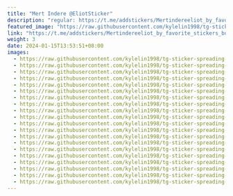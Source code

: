 ```yaml
---
title: "Mert Indere @EliotSticker"
description: "regular: https://t.me/addstickers/Mertindereeliot_by_favorite_stickers_bot"
featured_image: "https://raw.githubusercontent.com/kylelin1998/tg-sticker-spreading-worldwide-images/main/img/24472932-07dd-4fcb-a393-76395fe37908.jpg"
link: "https://t.me/addstickers/Mertindereeliot_by_favorite_stickers_bot"
weight: 3
date: 2024-01-15T13:53:51+08:00
images:
  - https://raw.githubusercontent.com/kylelin1998/tg-sticker-spreading-worldwide-images/main/img/24472932-07dd-4fcb-a393-76395fe37908.jpg
  - https://raw.githubusercontent.com/kylelin1998/tg-sticker-spreading-worldwide-images/main/img/f11fae30-0c11-4fa6-b28f-c10c600aea88.jpg
  - https://raw.githubusercontent.com/kylelin1998/tg-sticker-spreading-worldwide-images/main/img/28f1fd4c-13bc-46c3-b6a5-ad55c4224321.jpg
  - https://raw.githubusercontent.com/kylelin1998/tg-sticker-spreading-worldwide-images/main/img/0ced1631-1e05-4ffa-a860-228b455b3902.jpg
  - https://raw.githubusercontent.com/kylelin1998/tg-sticker-spreading-worldwide-images/main/img/72fbc0bd-583c-4e80-83d2-5dd2c4a77c3b.jpg
  - https://raw.githubusercontent.com/kylelin1998/tg-sticker-spreading-worldwide-images/main/img/5f60fece-0863-4b2d-bb9c-179d18ea1bb8.jpg
  - https://raw.githubusercontent.com/kylelin1998/tg-sticker-spreading-worldwide-images/main/img/40d48699-45f8-496b-a5a6-56a19f478908.jpg
  - https://raw.githubusercontent.com/kylelin1998/tg-sticker-spreading-worldwide-images/main/img/1927b13a-ec56-4147-a91e-6c9b61e2ca38.jpg
  - https://raw.githubusercontent.com/kylelin1998/tg-sticker-spreading-worldwide-images/main/img/1834a00f-87ff-410d-ae3c-3f901be30a45.jpg
  - https://raw.githubusercontent.com/kylelin1998/tg-sticker-spreading-worldwide-images/main/img/1e5e1144-4ac9-49b0-b243-b3dd5c386a98.jpg
  - https://raw.githubusercontent.com/kylelin1998/tg-sticker-spreading-worldwide-images/main/img/12bc25bf-afe1-438b-b8aa-f32baaae186d.jpg
  - https://raw.githubusercontent.com/kylelin1998/tg-sticker-spreading-worldwide-images/main/img/54663190-8dee-44f1-8ed4-c7b9c781b532.jpg
  - https://raw.githubusercontent.com/kylelin1998/tg-sticker-spreading-worldwide-images/main/img/f8734e58-1c1d-494a-8225-8b991a01d38b.jpg
  - https://raw.githubusercontent.com/kylelin1998/tg-sticker-spreading-worldwide-images/main/img/20efa2ba-3c56-4589-9fb5-220c67563d83.jpg
  - https://raw.githubusercontent.com/kylelin1998/tg-sticker-spreading-worldwide-images/main/img/3245c9e6-947b-4362-963f-8ecf20d6e198.jpg
  - https://raw.githubusercontent.com/kylelin1998/tg-sticker-spreading-worldwide-images/main/img/78d05522-17c8-441b-a83e-7671c3ac7350.jpg
  - https://raw.githubusercontent.com/kylelin1998/tg-sticker-spreading-worldwide-images/main/img/44de3011-63af-472e-8875-361ca34e30f3.jpg
  - https://raw.githubusercontent.com/kylelin1998/tg-sticker-spreading-worldwide-images/main/img/608b0e98-497f-4b46-86f3-4d643cadb3be.jpg
  - https://raw.githubusercontent.com/kylelin1998/tg-sticker-spreading-worldwide-images/main/img/4bbc1861-c61a-4256-a64f-41898971e3f4.jpg
  - https://raw.githubusercontent.com/kylelin1998/tg-sticker-spreading-worldwide-images/main/img/b31dff81-6ac3-4162-a760-f088ca3cdf37.jpg
---
```

